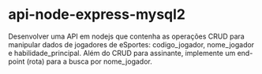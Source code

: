 # api-node-express-mysql2
 
Desenvolver uma API em nodejs que contenha as operações CRUD para manipular dados de jogadores de eSportes: 
codigo_jogador, nome_jogador e habilidade_principal. 
Além do CRUD para assinante, implemente um end-point (rota) para a busca por nome_jogador.